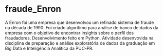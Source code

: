 # fraude_Enron

A Enron foi uma empresa que desenvolvou um refinado sistema de fraude na década de 1990. Foi criado algorítimo para análise de banco de dados da empresa com o objetivo de encontrar insights sobre o perfil dos fraudadores. Desenvolvimento feito em Python.
Atividade desenvovida na disciplina de preparação e análise exploratória de dados da graduação em Big Data e Inteligência Analítica da PUC-PR.

